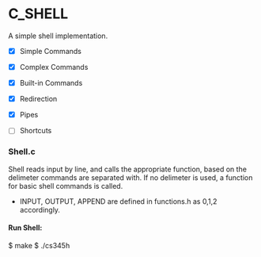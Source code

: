# C_SHELL

A simple shell implementation.

- [x] Simple Commands
- [x] Complex Commands
- [x] Built-in Commands
- [x] Redirection
- [x] Pipes
- [ ] Shortcuts


### Shell.c

Shell reads input by line, and calls the appropriate function, 
based on the delimeter commands are separated with.
If no delimeter is used, a function for basic shell commands is called.

* INPUT, OUTPUT, APPEND are defined in functions.h as 0,1,2 accordingly.

#### Run Shell:

$ make
$ ./cs345h